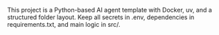 <!-- Use this file to provide workspace-specific custom instructions to Copilot. For more details, visit https://code.visualstudio.com/docs/copilot/copilot-customization#_use-a-githubcopilotinstructionsmd-file -->

This project is a Python-based AI agent template with Docker, uv, and a structured folder layout. Keep all secrets in .env, dependencies in requirements.txt, and main logic in src/.

